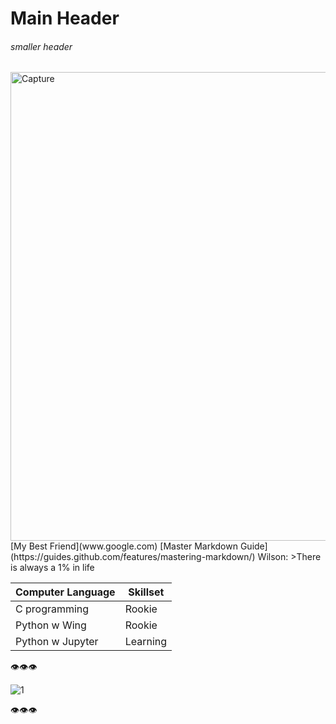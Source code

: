 # **Main Header**

###### *smaller header*


<img width="750" alt="Capture" src="https://user-images.githubusercontent.com/77041247/103737466-436e8900-502d-11eb-927f-4c5a56315239.PNG">
[My Best Friend](www.google.com)
[Master Markdown Guide](https://guides.github.com/features/mastering-markdown/)
Wilson:
>There is always a 1% in life


Computer Language| Skillset
-----------------| -------------
C programming    | Rookie
Python w Wing    | Rookie
Python w Jupyter | Learning

:eye::eye::eye:

![1](https://encrypted-tbn0.gstatic.com/images?q=tbn:ANd9GcQhzNlKZvt7mTKa24jKagRQ2dJVlntvT0aVAg&usqp=CAU)

:eye::eye::eye:
